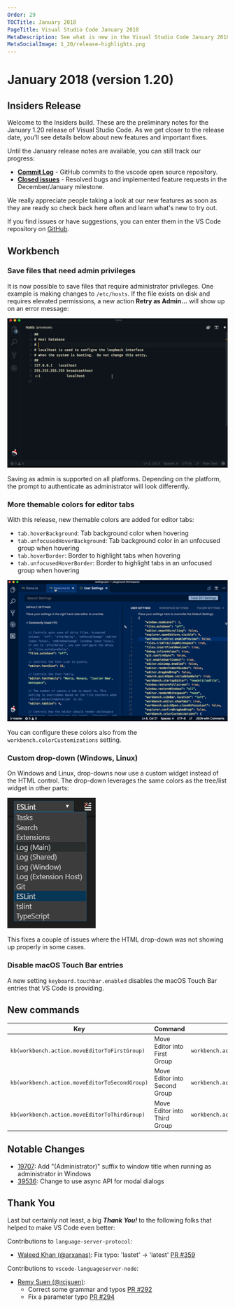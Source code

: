 ```yaml
---
Order: 29
TOCTitle: January 2018
PageTitle: Visual Studio Code January 2018
MetaDescription: See what is new in the Visual Studio Code January 2018 Release (1.20)
MetaSocialImage: 1_20/release-highlights.png
---
```

# January 2018 (version 1.20)

## Insiders Release

Welcome to the Insiders build. These are the preliminary notes for the January 1.20 release of Visual Studio Code. As we get closer to the release date, you'll see details below about new features and important fixes.

Until the January release notes are available, you can still track our progress:

* **[Commit Log](https://github.com/Microsoft/vscode/commits/master)** - GitHub commits to the vscode open source repository.
* **[Closed issues](https://github.com/Microsoft/vscode/milestone/58?closed=1)** - Resolved bugs and implemented feature requests in the December/January milestone.

We really appreciate people taking a look at our new features as soon as they are ready so check back here often and learn what's new to try out.

If you find issues or have suggestions, you can enter them in the VS Code repository on [GitHub](https://github.com/Microsoft/vscode/issues).

## Workbench

### Save files that need admin privileges

It is now possible to save files that require administrator privileges. One example is making changes to `/etc/hosts`. If the file exists on disk and requires elevated permissions, a new action **Retry as Admin...** will show up on an error message:

![Save as Admin](images/1_20/save_admin.gif)

Saving as admin is supported on all platforms. Depending on the platform, the prompt to authenticate as administrator will look differently.

### More themable colors for editor tabs

With this release, new themable colors are added for editor tabs:

* `tab.hoverBackground`: Tab background color when hovering
* `tab.unfocusedHoverBackground`: Tab background color in an unfocused group when hovering
* `tab.hoverBorder`: Border to highlight tabs when hovering
* `tab.unfocusedHoverBorder`: Border to highlight tabs in an unfocused group when hovering

![Tab Colors](images/1_20/tab_hover.gif)

You can configure these colors also from the `workbench.colorCustomizations` setting.

### Custom drop-down (Windows, Linux)

On Windows and Linux, drop-downs now use a custom widget instead of the HTML control. The drop-down leverages the same colors as the tree/list widget in other parts:

![Custom Drop-down](images/1_20/dropdown.png)

This fixes a couple of issues where the HTML drop-down was not showing up properly in some cases.

### Disable macOS Touch Bar entries

A new setting `keyboard.touchbar.enabled` disables the macOS Touch Bar entries that VS Code is providing.

## New commands

Key|Command|Command id
---|-------|----------
`kb(workbench.action.moveEditorToFirstGroup)`|Move Editor into First Group|`workbench.action.moveEditorToFirstGroup`
`kb(workbench.action.moveEditorToSecondGroup)`|Move Editor into Second Group|`workbench.action.moveEditorToSecondGroup`
`kb(workbench.action.moveEditorToThirdGroup)`|Move Editor into Third Group|`workbench.action.moveEditorToThirdGroup`

## Notable Changes

* [19707](https://github.com/Microsoft/vscode/issues/19707): Add "(Administrator)" suffix to window title when running as administrator in Windows
* [39536](https://github.com/Microsoft/vscode/issues/39536): Change to use async API for modal dialogs

## Thank You

Last but certainly not least, a big *__Thank You!__* to the following folks that helped to make VS Code even better:

Contributions to `language-server-protocol`:

* [Waleed Khan (@arxanas)](https://github.com/arxanas): Fix typo: 'lastet' -> 'latest' [PR #359](https://github.com/Microsoft/language-server-protocol/pull/359)

Contributions to `vscode-languageserver-node`:

* [Remy Suen (@rcjsuen)](https://github.com/rcjsuen):
  * Correct some grammar and typos [PR #292](https://github.com/Microsoft/vscode-languageserver-node/pull/292)
  * Fix a parameter typo [PR #294](https://github.com/Microsoft/vscode-languageserver-node/pull/294)

<!-- In-product release notes styles.  Do not modify without also modifying regex in gulpfile.common.js -->
<a id="scroll-to-top" role="button" aria-label="scroll to top" href="#"><span class="icon"></span></a>
<link rel="stylesheet" type="text/css" href="css/inproduct_releasenotes.css"/>
